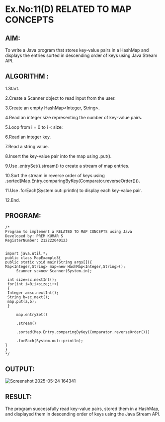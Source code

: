 # Ex.No:11(D) RELATED TO MAP CONCEPTS

## AIM:
To write a Java program that stores key-value pairs in a HashMap and displays the entries sorted in descending order of keys using Java Stream API.

## ALGORITHM :

1.Start.

2.Create a Scanner object to read input from the user.

3.Create an empty HashMap<Integer, String>.

4.Read an integer size representing the number of key-value pairs.

5.Loop from i = 0 to i < size:

6.Read an integer key.

7.Read a string value.

8.Insert the key-value pair into the map using .put().

9.Use .entrySet().stream() to create a stream of map entries.

10.Sort the stream in reverse order of keys using .sorted(Map.Entry.comparingByKey(Comparator.reverseOrder())).

11.Use .forEach(System.out::println) to display each key-value pair.

12.End.




## PROGRAM:
 ```
/*
Program to implement a RELATED TO MAP CONCEPTS using Java
Developed by: PREM KUMAR S
RegisterNumber: 212222040123


import java.util.*;  
public class MapExample3{  
 public static void main(String args[]){  
Map<Integer,String> map=new HashMap<Integer,String>();          
      Scanner sc=new Scanner(System.in);
  
  int size=sc.nextInt();
  for(int i=0;i<size;i++)
  {
  Integer a=sc.nextInt();
  String b=sc.next();
  map.put(a,b);  
  }   

      map.entrySet()  
       
      .stream()  
   
      .sorted(Map.Entry.comparingByKey(Comparator.reverseOrder())) 

      .forEach(System.out::println);  
 }  
}  
*/
```









## OUTPUT:

![Screenshot 2025-05-24 164341](https://github.com/user-attachments/assets/ccf3120b-2dee-496c-8b5f-2f9c441ba6e6)


## RESULT:
The program successfully read key-value pairs, stored them in a HashMap, and displayed them in descending order of keys using the Java Stream API.


